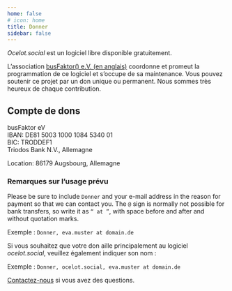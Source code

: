 ```yaml
---
home: false
# icon: home
title: Donner
sidebar: false
---
```


*Ocelot.social* est un logiciel libre disponible gratuitement.

L’association [busFaktor() e.V. (en anglais)](https://busfaktor.org/en/) coordonne et promeut la programmation de ce logiciel et s’occupe de sa maintenance.
Vous pouvez soutenir ce projet par un don unique ou permanent.
Nous sommes très heureux de chaque contribution.

## Compte de dons

busFaktor eV  
IBAN: DE81 5003 1000 1084 5340 01  
BIC: TRODDEF1  
Triodos Bank N.V., Allemagne

Location: 86179 Augsbourg, Allemagne

### Remarques sur l’usage prévu

Please be sure to include `Donner` and your e-mail address in the reason for payment so that we can contact you. The `@` sign is normally not possible for bank transfers, so write it as `“ at ”`, with space before and after and without quotation marks.

Exemple : `Donner, eva.muster at domain.de`

Si vous souhaitez que votre don aille principalement au logiciel *ocelot.social*, veuillez également indiquer son nom :

Exemple : `Donner, ocelot.social, eva.muster at domain.de`

[Contactez-nous](/fr/contact/) si vous avez des questions.
